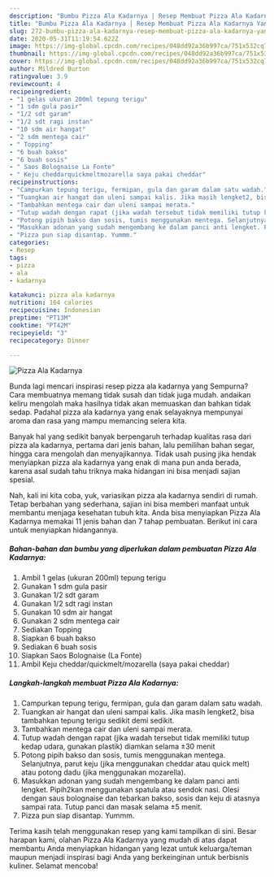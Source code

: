 ```yaml
---
description: "Bumbu Pizza Ala Kadarnya | Resep Membuat Pizza Ala Kadarnya Yang Menggugah Selera"
title: "Bumbu Pizza Ala Kadarnya | Resep Membuat Pizza Ala Kadarnya Yang Menggugah Selera"
slug: 272-bumbu-pizza-ala-kadarnya-resep-membuat-pizza-ala-kadarnya-yang-menggugah-selera
date: 2020-05-31T11:19:54.622Z
image: https://img-global.cpcdn.com/recipes/048dd92a36b997ca/751x532cq70/pizza-ala-kadarnya-foto-resep-utama.jpg
thumbnail: https://img-global.cpcdn.com/recipes/048dd92a36b997ca/751x532cq70/pizza-ala-kadarnya-foto-resep-utama.jpg
cover: https://img-global.cpcdn.com/recipes/048dd92a36b997ca/751x532cq70/pizza-ala-kadarnya-foto-resep-utama.jpg
author: Mildred Burton
ratingvalue: 3.9
reviewcount: 4
recipeingredient:
- "1 gelas ukuran 200ml tepung terigu"
- "1 sdm gula pasir"
- "1/2 sdt garam"
- "1/2 sdt ragi instan"
- "10 sdm air hangat"
- "2 sdm mentega cair"
- " Topping"
- "6 buah bakso"
- "6 buah sosis"
- " Saos Bolognaise La Fonte"
- " Keju cheddarquickmeltmozarella saya pakai cheddar"
recipeinstructions:
- "Campurkan tepung terigu, fermipan, gula dan garam dalam satu wadah."
- "Tuangkan air hangat dan uleni sampai kalis. Jika masih lengket2, bisa tambahkan tepung terigu sedikit demi sedikit."
- "Tambahkan mentega cair dan uleni sampai merata."
- "Tutup wadah dengan rapat (jika wadah tersebut tidak memiliki tutup kedap udara, gunakan plastik) diamkan selama ±30 menit"
- "Potong pipih bakso dan sosis, tumis menggunakan mentega. Selanjutnya, parut keju (jika menggunakan cheddar atau quick melt) atau potong dadu (jika menggunakan mozarella)."
- "Masukkan adonan yang sudah mengembang ke dalam panci anti lengket. Pipih2kan menggunakan spatula atau sendok nasi. Olesi dengan saus bolognaise dan tebarkan bakso, sosis dan keju di atasnya sampai rata. Tutup panci dan masak selama ±5 menit."
- "Pizza pun siap disantap. Yummm."
categories:
- Resep
tags:
- pizza
- ala
- kadarnya

katakunci: pizza ala kadarnya 
nutrition: 164 calories
recipecuisine: Indonesian
preptime: "PT13M"
cooktime: "PT42M"
recipeyield: "3"
recipecategory: Dinner

---
```



![Pizza Ala Kadarnya](https://img-global.cpcdn.com/recipes/048dd92a36b997ca/751x532cq70/pizza-ala-kadarnya-foto-resep-utama.jpg)

Bunda lagi mencari inspirasi resep pizza ala kadarnya yang Sempurna? Cara membuatnya memang tidak susah dan tidak juga mudah. andaikan keliru mengolah maka hasilnya tidak akan memuaskan dan bahkan tidak sedap. Padahal pizza ala kadarnya yang enak selayaknya mempunyai aroma dan rasa yang mampu memancing selera kita.

Banyak hal yang sedikit banyak berpengaruh terhadap kualitas rasa dari pizza ala kadarnya, pertama dari jenis bahan, lalu pemilihan bahan segar, hingga cara mengolah dan menyajikannya. Tidak usah pusing jika hendak menyiapkan pizza ala kadarnya yang enak di mana pun anda berada, karena asal sudah tahu triknya maka hidangan ini bisa menjadi sajian spesial.




Nah, kali ini kita coba, yuk, variasikan pizza ala kadarnya sendiri di rumah. Tetap berbahan yang sederhana, sajian ini bisa memberi manfaat untuk membantu menjaga kesehatan tubuh kita. Anda bisa menyiapkan Pizza Ala Kadarnya memakai 11 jenis bahan dan 7 tahap pembuatan. Berikut ini cara untuk menyiapkan hidangannya.

<!--inarticleads1-->

##### Bahan-bahan dan bumbu yang diperlukan dalam pembuatan Pizza Ala Kadarnya:

1. Ambil 1 gelas (ukuran 200ml) tepung terigu
1. Gunakan 1 sdm gula pasir
1. Gunakan 1/2 sdt garam
1. Gunakan 1/2 sdt ragi instan
1. Gunakan 10 sdm air hangat
1. Gunakan 2 sdm mentega cair
1. Sediakan  Topping
1. Siapkan 6 buah bakso
1. Sediakan 6 buah sosis
1. Siapkan  Saos Bolognaise (La Fonte)
1. Ambil  Keju cheddar/quickmelt/mozarella (saya pakai cheddar)




<!--inarticleads2-->

##### Langkah-langkah membuat Pizza Ala Kadarnya:

1. Campurkan tepung terigu, fermipan, gula dan garam dalam satu wadah.
1. Tuangkan air hangat dan uleni sampai kalis. Jika masih lengket2, bisa tambahkan tepung terigu sedikit demi sedikit.
1. Tambahkan mentega cair dan uleni sampai merata.
1. Tutup wadah dengan rapat (jika wadah tersebut tidak memiliki tutup kedap udara, gunakan plastik) diamkan selama ±30 menit
1. Potong pipih bakso dan sosis, tumis menggunakan mentega. Selanjutnya, parut keju (jika menggunakan cheddar atau quick melt) atau potong dadu (jika menggunakan mozarella).
1. Masukkan adonan yang sudah mengembang ke dalam panci anti lengket. Pipih2kan menggunakan spatula atau sendok nasi. Olesi dengan saus bolognaise dan tebarkan bakso, sosis dan keju di atasnya sampai rata. Tutup panci dan masak selama ±5 menit.
1. Pizza pun siap disantap. Yummm.




Terima kasih telah menggunakan resep yang kami tampilkan di sini. Besar harapan kami, olahan Pizza Ala Kadarnya yang mudah di atas dapat membantu Anda menyiapkan hidangan yang lezat untuk keluarga/teman maupun menjadi inspirasi bagi Anda yang berkeinginan untuk berbisnis kuliner. Selamat mencoba!
